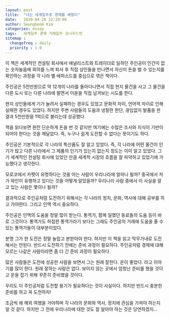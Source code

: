 ```yaml
---
layout: post
title:  "나는 세계일주로 경제를 배웠다"
date:   2020-04-26 22:29:00
author: Seungbeom Kim
categories: essay
tags:	세계일주 경제 거래일주 코너우드먼
sitemap :
  changefreq : daily
  priority : 1.0
---
```


이 책은 세계적인 컨설팅 회사에서 애널리스트와 트레이더로 일하던 주인공이 인간미 없는 숫자놀음에 회의를 느껴 퇴사 후 직접 상인들을 만나면서 자신이 돈을 벌 수 있는지를 확인하는 과정을 각 나라 별 에피소드를 중심으로 엮은 책이다.

주인공은 5천만원으로 약 12개의 나라를 돌아다니면서 직접 현지 물건을 사고 그 물건을 다른 도시 또는 다른 나라에 팔면서 이윤을 직접 남겨보는 시도를 한다.

현지 상인들에게 기가 눌려서 실패하는 경우도 있었고 문화적 차이, 언어적 차이로 인해 실패한 경우도 있었다. 하지만 주변 사람들의 도움과 냉철한 판단, 끊임없이 발품을 판 결과 5천만원을 1억으로 불리는데 성공했다.

책을 읽다보면 완전 단순하게 돈을 번 것 같지만 여기에는 수많은 조사와 지식이 기반이 되어야 한다는 것을 깨달았다. 즉, 누구나 쉽게 도전할 수 없다는 뜻이기도 하다.

주인공은 기본적으로 각 나라의 특산품도 잘 알고 있었다. 즉, 각 나라에 어떤 물건이 인기가 많고 다른 나라에서 그 제품의 인기가 있는지 없는지 정도는 이미 알고 있었다. 그가 세계적인 컨설팅 회사에 있었던 만큼 세계적 시장의 흐름을 잘 파악하고 있었기에 가능했다고 생각한다.

모로코에서 카펫이 유명하다는 것을 아는 사람이 우리나라에 얼마나 될까? 중국에서 저가 와인이 유행하고 있다는 것을 어떻게 알았을까? 우리나라 사람 중에서 이 사실을 알고 있는 사람은 몇이나 될까?

결과적으로 주인공처럼 도전하기 위해서는 각 나라의 정치, 문화, 역사에 대해 공부를 하고 가야한다. 그리고 인맥 역시 중요하다.

주인공은 인맥의 도움을 정말 많이 받는다. 통역가, 함께 일했던 동료들의 도움 등이 바로 그것이다. 통역가도 허접한 통역가라기 보다는 그래도 주인공의 거래에 도움을 줄 수 있는 통역가들이 대부분이었다.

분명 그가 한 도전은 정말 놀랍고 본받아야 한다. 하지만 이 책을 읽고 막무가내로 도전해서는 안된다. 반드시 도전하기 전에는 준비 과정이 필요하다. 주인공처럼 경제에 대해 모르는 나같은 사람이라면 좀 더 긴 준비 과정이 필요하다.

많은 사람들은 도전에 성공한 사람을 보면서 그는 원래 잘한다. 운이 좋았다. 라고 이야기를 많이 한다. 원래 잘하는 사람은 없다. 보이지 않는 곳에서 엄청난 준비를 했을 것이고 운을 잡기 위해 꾸준히 준비했을 것이다.

우리도 이 주인공처럼 도전할 용기가 필요하다는 것이 사실이다. 하지만 반드시 충분한 준비를 하고 꼭 도전하자!

조금씩 왜 해외 여행을 가야하며 각 나라의 문화와 역사, 정치에 관심을 가져야 하는지 알 것 같다. 하지만 그 전에 우리나라에 대한 것도 잘 알아야 하는 것은 당연하겠지...
